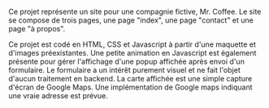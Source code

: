 
Ce projet représente un site pour une compagnie fictive, Mr. Coffee.
Le site se compose de trois pages, une page "index", une page "contact" et une page "à propos".

Ce projet est codé en HTML, CSS et Javascript à partir d'une maquette et d'images préexistantes.
Une petite animation en Javascript est également présente pour gérer l'affichage d'une popup affichée après envoi d'un formulaire.
Le formulaire a un intérêt purement visuel et ne fait l'objet d'aucun traitement en backend.
La carte affichée est une simple capture d'écran de Google Maps. Une implémentation de Google maps indiquant une vraie adresse est prévue.
